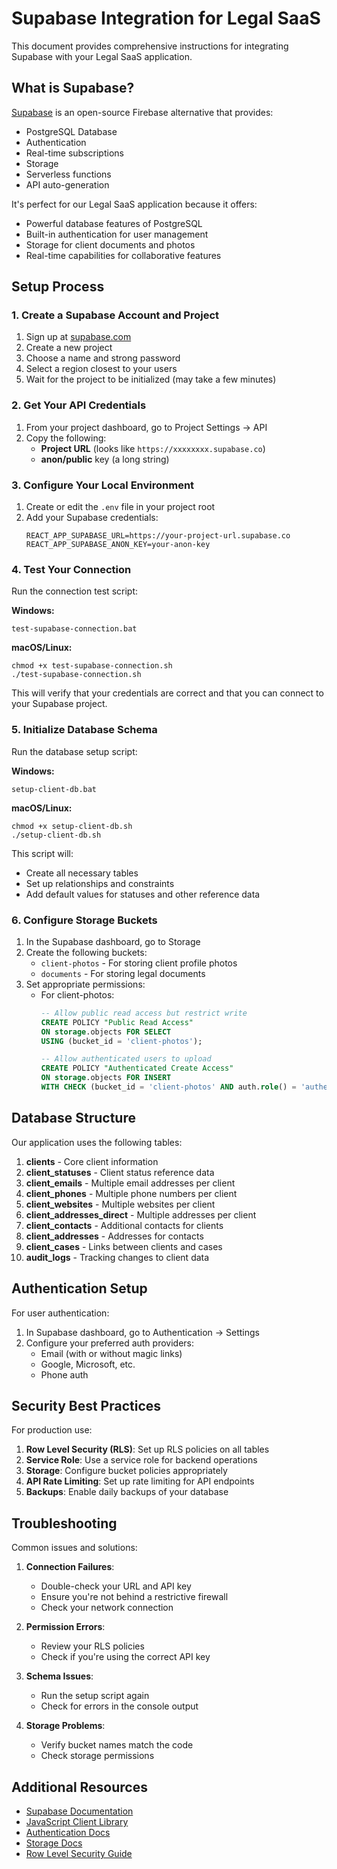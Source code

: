 # Supabase Integration for Legal SaaS

This document provides comprehensive instructions for integrating Supabase with your Legal SaaS application.

## What is Supabase?

[Supabase](https://supabase.com/) is an open-source Firebase alternative that provides:
- PostgreSQL Database
- Authentication
- Real-time subscriptions
- Storage
- Serverless functions
- API auto-generation

It's perfect for our Legal SaaS application because it offers:
- Powerful database features of PostgreSQL
- Built-in authentication for user management
- Storage for client documents and photos
- Real-time capabilities for collaborative features

## Setup Process

### 1. Create a Supabase Account and Project

1. Sign up at [supabase.com](https://supabase.com/)
2. Create a new project
3. Choose a name and strong password
4. Select a region closest to your users
5. Wait for the project to be initialized (may take a few minutes)

### 2. Get Your API Credentials

1. From your project dashboard, go to Project Settings → API
2. Copy the following:
   - **Project URL** (looks like `https://xxxxxxxx.supabase.co`)
   - **anon/public** key (a long string)

### 3. Configure Your Local Environment

1. Create or edit the `.env` file in your project root
2. Add your Supabase credentials:
   ```
   REACT_APP_SUPABASE_URL=https://your-project-url.supabase.co
   REACT_APP_SUPABASE_ANON_KEY=your-anon-key
   ```

### 4. Test Your Connection

Run the connection test script:

**Windows:**
```
test-supabase-connection.bat
```

**macOS/Linux:**
```
chmod +x test-supabase-connection.sh
./test-supabase-connection.sh
```

This will verify that your credentials are correct and that you can connect to your Supabase project.

### 5. Initialize Database Schema

Run the database setup script:

**Windows:**
```
setup-client-db.bat
```

**macOS/Linux:**
```
chmod +x setup-client-db.sh
./setup-client-db.sh
```

This script will:
- Create all necessary tables
- Set up relationships and constraints
- Add default values for statuses and other reference data

### 6. Configure Storage Buckets

1. In the Supabase dashboard, go to Storage
2. Create the following buckets:
   - `client-photos` - For storing client profile photos
   - `documents` - For storing legal documents
3. Set appropriate permissions:
   - For client-photos: 
     ```sql
     -- Allow public read access but restrict write
     CREATE POLICY "Public Read Access"
     ON storage.objects FOR SELECT
     USING (bucket_id = 'client-photos');
     
     -- Allow authenticated users to upload
     CREATE POLICY "Authenticated Create Access"
     ON storage.objects FOR INSERT
     WITH CHECK (bucket_id = 'client-photos' AND auth.role() = 'authenticated');
     ```

## Database Structure

Our application uses the following tables:

1. **clients** - Core client information
2. **client_statuses** - Client status reference data
3. **client_emails** - Multiple email addresses per client
4. **client_phones** - Multiple phone numbers per client
5. **client_websites** - Multiple websites per client
6. **client_addresses_direct** - Multiple addresses per client
7. **client_contacts** - Additional contacts for clients
8. **client_addresses** - Addresses for contacts
9. **client_cases** - Links between clients and cases
10. **audit_logs** - Tracking changes to client data

## Authentication Setup

For user authentication:

1. In Supabase dashboard, go to Authentication → Settings
2. Configure your preferred auth providers:
   - Email (with or without magic links)
   - Google, Microsoft, etc.
   - Phone auth

## Security Best Practices

For production use:

1. **Row Level Security (RLS)**: Set up RLS policies on all tables
2. **Service Role**: Use a service role for backend operations
3. **Storage**: Configure bucket policies appropriately
4. **API Rate Limiting**: Set up rate limiting for API endpoints
5. **Backups**: Enable daily backups of your database

## Troubleshooting

Common issues and solutions:

1. **Connection Failures**:
   - Double-check your URL and API key
   - Ensure you're not behind a restrictive firewall
   - Check your network connection

2. **Permission Errors**:
   - Review your RLS policies
   - Check if you're using the correct API key

3. **Schema Issues**:
   - Run the setup script again
   - Check for errors in the console output

4. **Storage Problems**:
   - Verify bucket names match the code
   - Check storage permissions

## Additional Resources

- [Supabase Documentation](https://supabase.com/docs)
- [JavaScript Client Library](https://supabase.com/docs/reference/javascript)
- [Authentication Docs](https://supabase.com/docs/guides/auth)
- [Storage Docs](https://supabase.com/docs/guides/storage)
- [Row Level Security Guide](https://supabase.com/docs/guides/auth/row-level-security) 